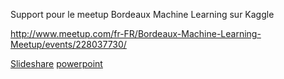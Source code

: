 Support pour le meetup Bordeaux Machine Learning sur Kaggle

http://www.meetup.com/fr-FR/Bordeaux-Machine-Learning-Meetup/events/228037730/


[Slideshare](http://fr.slideshare.net/ArmandGILLES/a-la-dcouverte-de-kaggle)
[powerpoint](https://www.dropbox.com/sh/w727c4basz37ur5/AABYPnh7lNMRwimN-23Uwba2a?dl=0)

